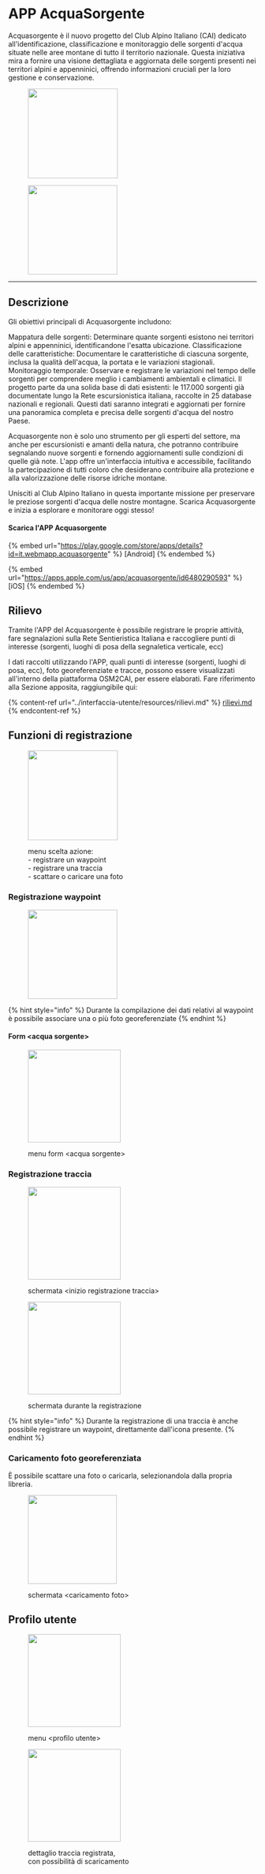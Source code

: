 # APP AcquaSorgente

Acquasorgente è il nuovo progetto del Club Alpino Italiano (CAI) dedicato all'identificazione, classificazione e monitoraggio delle sorgenti d'acqua situate nelle aree montane di tutto il territorio nazionale. Questa iniziativa mira a fornire una visione dettagliata e aggiornata delle sorgenti presenti nei territori alpini e appenninici, offrendo informazioni cruciali per la loro gestione e conservazione.

<div>

<figure><img src="../.gitbook/assets/image (125).png" alt="" width="182"><figcaption></figcaption></figure>

 

<figure><img src="../.gitbook/assets/image (126).png" alt="" width="181"><figcaption></figcaption></figure>

</div>

***

## Descrizione

Gli obiettivi principali di Acquasorgente includono:

Mappatura delle sorgenti: Determinare quante sorgenti esistono nei territori alpini e appenninici, identificandone l'esatta ubicazione. Classificazione delle caratteristiche: Documentare le caratteristiche di ciascuna sorgente, inclusa la qualità dell'acqua, la portata e le variazioni stagionali. Monitoraggio temporale: Osservare e registrare le variazioni nel tempo delle sorgenti per comprendere meglio i cambiamenti ambientali e climatici. Il progetto parte da una solida base di dati esistenti: le 117.000 sorgenti già documentate lungo la Rete escursionistica italiana, raccolte in 25 database nazionali e regionali. Questi dati saranno integrati e aggiornati per fornire una panoramica completa e precisa delle sorgenti d'acqua del nostro Paese.

Acquasorgente non è solo uno strumento per gli esperti del settore, ma anche per escursionisti e amanti della natura, che potranno contribuire segnalando nuove sorgenti e fornendo aggiornamenti sulle condizioni di quelle già note. L'app offre un'interfaccia intuitiva e accessibile, facilitando la partecipazione di tutti coloro che desiderano contribuire alla protezione e alla valorizzazione delle risorse idriche montane.

Unisciti al Club Alpino Italiano in questa importante missione per preservare le preziose sorgenti d'acqua delle nostre montagne. Scarica Acquasorgente e inizia a esplorare e monitorare oggi stesso!

#### Scarica l'APP Acquasorgente

{% embed url="https://play.google.com/store/apps/details?id=it.webmapp.acquasorgente" %}
\[Android]
{% endembed %}

{% embed url="https://apps.apple.com/us/app/acquasorgente/id6480290593" %}
\[iOS]
{% endembed %}

## Rilievo

Tramite l'APP del Acquasorgente è possibile registrare le proprie attività, fare segnalazioni sulla Rete Sentieristica Italiana  e raccogliere punti di interesse (sorgenti, luoghi di posa della segnaletica verticale, ecc)

I dati raccolti utilizzando l'APP, quali punti di interesse (sorgenti, luoghi di posa, ecc), foto georeferenziate e tracce, possono essere visualizzati all'interno della piattaforma OSM2CAI, per essere elaborati. Fare riferimento alla Sezione apposita, raggiungibile qui:

{% content-ref url="../interfaccia-utente/resources/rilievi.md" %}
[rilievi.md](../interfaccia-utente/resources/rilievi.md)
{% endcontent-ref %}

## Funzioni di registrazione&#x20;

<figure><img src="../.gitbook/assets/image (127).png" alt="" width="182"><figcaption><p>menu scelta azione:<br>- registrare un waypoint<br>- registrare una traccia<br>- scattare o caricare una foto</p></figcaption></figure>

### Registrazione waypoint

<figure><img src="../.gitbook/assets/image (129).png" alt="" width="181"><figcaption></figcaption></figure>

{% hint style="info" %}
Durante la compilazione dei dati relativi al waypoint è possibile associare una o più foto georeferenziate
{% endhint %}

#### Form \<acqua sorgente>

<figure><img src="../.gitbook/assets/26.mobile.webmapp.it_home(Pixel 7) (7).png" alt="" width="188"><figcaption><p>menu form &#x3C;acqua sorgente></p></figcaption></figure>

### Registrazione traccia

<div>

<figure><img src="../.gitbook/assets/26.mobile.webmapp.it_home(Pixel 7) (21).png" alt="" width="188"><figcaption><p>schermata &#x3C;inizio registrazione traccia></p></figcaption></figure>

 

<figure><img src="../.gitbook/assets/26.mobile.webmapp.it_home(Pixel 7) (12) (1).png" alt="" width="188"><figcaption><p>schermata durante la registrazione</p></figcaption></figure>

</div>

{% hint style="info" %}
Durante la registrazione di una traccia è anche possibile registrare un waypoint, direttamente dall'icona presente.
{% endhint %}

### Caricamento foto georeferenziata

È possibile scattare una foto o caricarla, selezionandola dalla propria libreria.

<figure><img src="../.gitbook/assets/image (130).png" alt="" width="180"><figcaption><p>schermata &#x3C;caricamento foto></p></figcaption></figure>

## Profilo utente

<div>

<figure><img src="../.gitbook/assets/26.mobile.webmapp.it_home(Pixel 7) (14).png" alt="" width="188"><figcaption><p>menu &#x3C;profilo utente></p></figcaption></figure>

 

<figure><img src="../.gitbook/assets/26.mobile.webmapp.it_home(Pixel 7) (16).png" alt="" width="188"><figcaption><p>dettaglio traccia registrata,<br>con possibilità di scaricamento</p></figcaption></figure>

</div>
